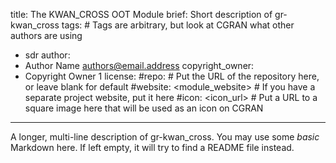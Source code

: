 title: The KWAN_CROSS OOT Module
brief: Short description of gr-kwan_cross
tags: # Tags are arbitrary, but look at CGRAN what other authors are using
  - sdr
author:
  - Author Name <authors@email.address>
copyright_owner:
  - Copyright Owner 1
license:
#repo: # Put the URL of the repository here, or leave blank for default
#website: <module_website> # If you have a separate project website, put it here
#icon: <icon_url> # Put a URL to a square image here that will be used as an icon on CGRAN
---
A longer, multi-line description of gr-kwan_cross.
You may use some *basic* Markdown here.
If left empty, it will try to find a README file instead.
